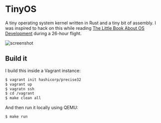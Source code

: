 # TinyOS

A tiny operating system kernel written in Rust and a tiny bit of assembly. I
was inspired to hack on this while reading [The Little Book About OS
Development][little book] during a 26-hour flight.

![screenshot](http://cl.ly/image/2a0a2e0J2s0F/Screen%20Shot%202015-02-01%20at%2011.33.31%20AM.png)

## Build it

I build this inside a Vagrant instance:

```sh
$ vagrant init hashicorp/precise32
$ vagrant up
$ vagratn ssh
$ cd /vagrant
$ make clean all
```

And then run it locally using QEMU:

```sh
$ make run
```

[little book]: http://littleosbook.github.io/
